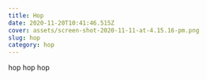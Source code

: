 ```yaml
---
title: Hop
date: 2020-11-20T10:41:46.515Z
cover: assets/screen-shot-2020-11-11-at-4.15.16-pm.png
slug: hop
category: hop
---
```

hop hop hop
